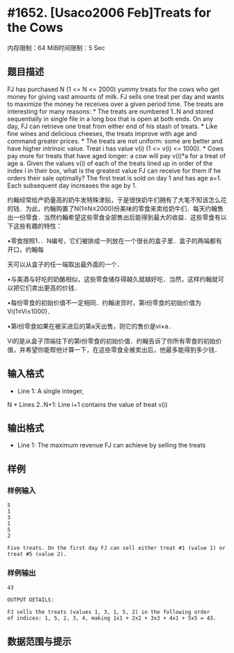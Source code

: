 # #1652. [Usaco2006 Feb]Treats for the Cows

内存限制：64 MiB时间限制：5 Sec

## 题目描述

FJ has purchased N (1 <= N <= 2000) yummy treats for the cows who get money for giving vast amounts of milk. FJ sells one treat per day and wants to maximize the money he receives over a given period time.  The treats are interesting for many reasons:   * The treats are numbered 1..N and stored sequentially in single     file in a long box that is open at both ends. On any day, FJ     can retrieve one treat from either end of his stash of treats.   * Like fine wines and delicious cheeses, the treats improve with     age and command greater prices.   * The treats are not uniform: some are better and have higher     intrinsic value. Treat i has value v(i) (1 <= v(i) <= 1000).   * Cows pay more for treats that have aged longer: a cow will     pay v(i)*a for a treat of age a.  Given the values v(i) of each of the treats lined up in order of the index i in their box, what is the greatest value FJ can receive for them if he orders their sale optimally?  The first treat is sold on day 1 and has age a=1. Each subsequent day increases the age by 1.

约翰经常给产奶量高的奶牛发特殊津贴，于是很快奶牛们拥有了大笔不知该怎么花的钱．为此，约翰购置了N(1&le;N&le;2000)份美味的零食来卖给奶牛们．每天约翰售出一份零食．当然约翰希望这些零食全部售出后能得到最大的收益．这些零食有以下这些有趣的特性：

&bull;零食按照1．．N编号，它们被排成一列放在一个很长的盒子里．盒子的两端都有开口，约翰每

  天可以从盒子的任一端取出最外面的一个．

&bull;与美酒与好吃的奶酪相似，这些零食储存得越久就越好吃．当然，这样约翰就可以把它们卖出更高的价钱．

  &bull;每份零食的初始价值不一定相同．约翰进货时，第i份零食的初始价值为Vi(1&le;Vi&le;1000)．

  &bull;第i份零食如果在被买进后的第a天出售，则它的售价是vi&times;a．

  Vi的是从盒子顶端往下的第i份零食的初始价值．约翰告诉了你所有零食的初始价值，并希望你能帮他计算一下，在这些零食全被卖出后，他最多能得到多少钱．

## 输入格式

* Line 1: A single integer,

N  * Lines 2..N+1: Line i+1 contains the value of treat v(i)

## 输出格式

* Line 1: The maximum revenue FJ can achieve by selling the treats

## 样例

### 样例输入

    
    5
    1
    3
    1
    5
    2
    
    Five treats. On the first day FJ can sell either treat #1 (value 1) or
    treat #5 (value 2).
    
    
    

### 样例输出

    
    43
    
    OUTPUT DETAILS:
    
    FJ sells the treats (values 1, 3, 1, 5, 2) in the following order
    of indices: 1, 5, 2, 3, 4, making 1x1 + 2x2 + 3x3 + 4x1 + 5x5 = 43.
    
    

## 数据范围与提示
